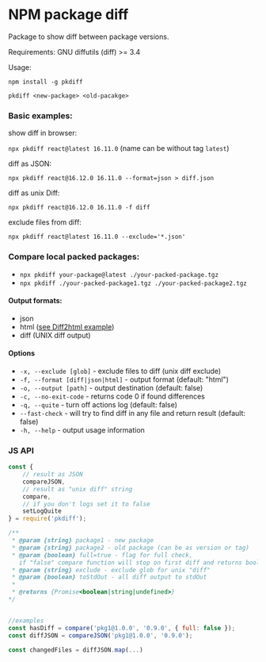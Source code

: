 # NPM package diff

Package to show diff between package versions.

Requirements:
GNU diffutils (diff) >= 3.4

Usage:

`npm install -g pkdiff`

`pkdiff <new-package> <old-pacakge>`

### Basic examples:

show diff in browser:

`npx pkdiff react@latest 16.11.0` (name can be without tag `latest`)

diff as JSON:

`npx pkdiff react@16.12.0 16.11.0 --format=json > diff.json`

diff as unix Diff:

`npx pkdiff react@16.12.0 16.11.0 -f diff`

exclude files from diff:

`npx pkdiff react@latest 16.11.0 --exclude='*.json'`

### Compare local packed packages:

-   `npx pkdiff your-package@latest ./your-packed-package.tgz`
-   `npx pkdiff ./your-packed-package1.tgz ./your-packed-package2.tgz`

#### Output formats:

-   json
-   html ([see Diff2html example](https://github.com/rtfpessoa/diff2html#online-example))
-   diff (UNIX diff output)

#### Options

-   `-x, --exclude [glob]` - exclude files to diff (unix diff exclude)
-   `-f, --format [diff|json|html]` - output format (default: "html")
-   `-o, --output [path]` - output destination (default: false)
-   `-c, --no-exit-code` - returns code 0 if found differences
-   `-q, --quite` - turn off actions log (default: false)
-   `--fast-check` - will try to find diff in any file and return result (default: false)
-   `-h, --help` - output usage information


### JS API
```js
const { 
    // result as JSON
    compareJSON,
    // result as "unix diff" string
    compare,
    // if you don't logs set it to false
    setLogQuite
} = require('pkdiff');

/**
 * @param {string} package1 - new package
 * @param {string} package2 - old package (can be as version or tag)
 * @param {boolean} full=true - flag for full check, 
   if "false" compare function will stop on first diff and returns boolean (package equals: true or has diff: false)
 * @param {string} exclude - exclude glob for unix "diff"
 * @param {boolean} toStdOut - all diff output to stdOut
 *
 * @returns {Promise<boolean|string|undefined>}
*/


//examples
const hasDiff = compare('pkg1@1.0.0', '0.9.0', { full: false });
const diffJSON = compareJSON('pkg1@1.0.0', '0.9.0');

const changedFiles = diffJSON.map(...)

```
